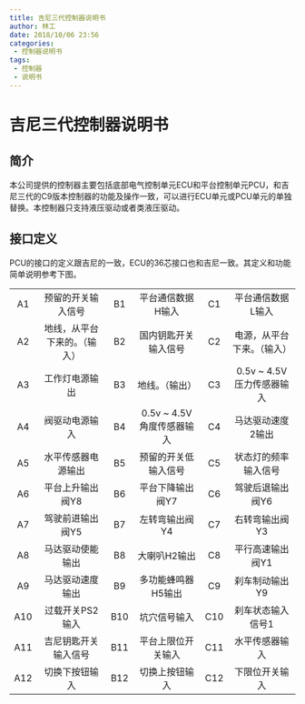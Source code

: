 ```yaml
---
title: 吉尼三代控制器说明书
author: 林工
date: 2018/10/06 23:56
categories:
 - 控制器说明书
tags:
 - 控制器
 - 说明书
---
```


# 吉尼三代控制器说明书

## 简介

本公司提供的控制器主要包括底部电气控制单元ECU和平台控制单元PCU，和吉尼三代的C9版本控制器的功能及操作一致，可以进行ECU单元或PCU单元的单独替换。本控制器只支持液压驱动或者类液压驱动。

## 接口定义

PCU的接口的定义跟吉尼的一致，ECU的36芯接口也和吉尼一致。其定义和功能简单说明参考下图。

|         |                       |             |                       |      |                |
| :----: | :--------------------: | :---------: | :-------------------: | :--: | :------------: |
| A1    | 预留的开关输入信号         | B1          | 平台通信数据H输入         | C1  | 平台通信数据L输入  |
| A2    | 地线，从平台下来的。（输入） | B2          | 国内钥匙开关输入信号       | C2  | 电源，从平台下来。（输入） |
| A3    | 工作灯电源输出            | B3          | 地线。（输出）            | C3  | 0.5v ~ 4.5V压力传感器输入 |
| A4    | 阀驱动电源输入            | B4          | 0.5v ~ 4.5V角度传感器输入 | C4  | 马达驱动速度2输出  |
| A5    | 水平传感器电源输出         | B5          | 预留的开关低输入信号       | C5  | 状态灯的频率输入信号 |
| A6    | 平台上升输出阀Y8          | B6          | 平台下降输出阀Y7          | C6  | 驾驶后退输出阀Y6    |
| A7    | 驾驶前进输出阀Y5          | B7          | 左转弯输出阀Y4            | C7  | 右转弯输出阀Y3       |
| A8    | 马达驱动使能输出          | B8          | 大喇叭H2输出              | C8  | 平行高速输出阀Y1    |
| A9    | 马达驱动速度输出          | B9          | 多功能蜂鸣器H5输出         | C9  | 刹车制动输出Y9       |
| A10   | 过载开关PS2输入           | B10         | 坑穴信号输入              | C10 | 刹车状态输入信号1  |
| A11   | 吉尼钥匙开关输入信号       | B11         | 平台上限位开关输入         | C11 | 水平传感器输入      |
| A12   | 切换下按钮输入            | B12         | 切换上按钮输入            | C12 | 下限位开关输入      |
